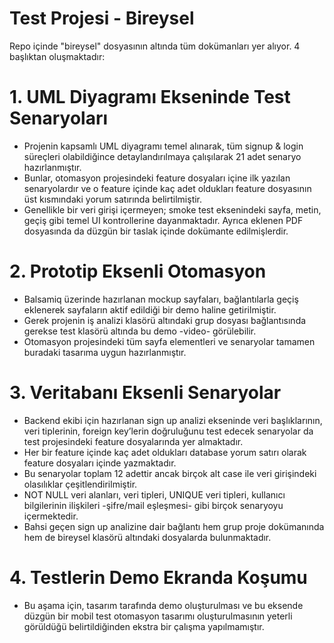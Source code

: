 # Test Projesi - Bireysel
Repo içinde "bireysel" dosyasının altında tüm dokümanları yer alıyor. 4 başlıktan oluşmaktadır:

# 1. UML Diyagramı Ekseninde Test Senaryoları
- Projenin kapsamlı UML diyagramı temel alınarak, tüm signup & login süreçleri olabildiğince detaylandırılmaya çalışılarak 21 adet senaryo hazırlanmıştır.
- Bunlar, otomasyon projesindeki feature dosyaları içine ilk yazılan senaryolardır ve o feature içinde kaç adet oldukları feature dosyasının üst kısmındaki yorum satırında belirtilmiştir.
- Genellikle bir veri girişi içermeyen; smoke test eksenindeki sayfa, metin, geçiş gibi temel UI kontrollerine dayanmaktadır. Ayrıca eklenen PDF dosyasında da düzgün bir taslak içinde dokümante edilmişlerdir. 

# 2. Prototip Eksenli Otomasyon
- Balsamiq üzerinde hazırlanan mockup sayfaları, bağlantılarla geçiş eklenerek sayfaların aktif edildiği bir demo haline getirilmiştir.
- Gerek projenin iş analizi klasörü altındaki grup dosyası bağlantısında gerekse test klasörü altında bu demo -video- görülebilir.
- Otomasyon projesindeki tüm sayfa elementleri ve senaryolar tamamen buradaki tasarıma uygun hazırlanmıştır.

# 3. Veritabanı Eksenli Senaryolar
- Backend ekibi için hazırlanan sign up analizi ekseninde veri başlıklarının, veri tiplerinin, foreign key’lerin doğruluğunu test edecek senaryolar da test projesindeki feature dosyalarında yer almaktadır.
- Her bir feature içinde kaç adet oldukları database yorum satırı olarak feature dosyaları içinde yazmaktadır.
- Bu senaryolar toplam 12 adettir ancak birçok alt case ile veri girişindeki olasılıklar çeşitlendirilmiştir.
- NOT NULL veri alanları, veri tipleri, UNIQUE veri tipleri, kullanıcı bilgilerinin ilişkileri -şifre/mail eşleşmesi- gibi birçok senaryoyu içermektedir.
- Bahsi geçen sign up analizine dair bağlantı hem grup proje dokümanında hem de bireysel klasörü altındaki dosyalarda bulunmaktadır.
  
# 4. Testlerin Demo Ekranda Koşumu
- Bu aşama için, tasarım tarafında demo oluşturulması ve bu eksende düzgün bir mobil test otomasyon tasarımı oluşturulmasının yeterli görüldüğü belirtildiğinden ekstra bir çalışma yapılmamıştır.

